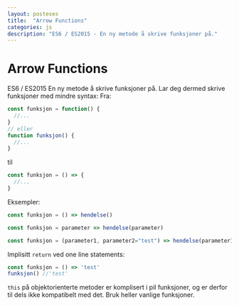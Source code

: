 ```yaml
---
layout: posteses
title:  "Arrow Functions"
categories: js
description: "ES6 / ES2015 - En ny metode å skrive funksjoner på."
---
```

Arrow Functions
======
ES6 / ES2015
En ny metode å skrive funksjoner på. Lar deg dermed skrive funksjoner med mindre syntax:
Fra:
```javascript
const funksjon = function() {
  //...
}
// eller
function funksjon() {
  //...
}
```
til
```javascript
const funksjon = () => {
  //...
}
```
Eksempler:
```javascript
const funksjon = () => hendelse()

const funksjon = parameter => hendelse(parameter)

const funksjon = (parameter1, parameter2="test") => hendelse(parameter1,parameter2)
```
Implisitt `return` ved one line statements:
```javascript
const funksjon = () => 'test'
funksjon() //'test'
```
`this` på objektorienterte metoder er komplisert i pil funksjoner, og er derfor til dels ikke kompatibelt med det.
Bruk heller vanlige funksjoner.
